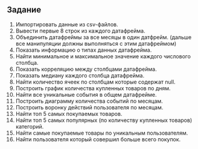 ## Задание
1. Импортировать данные из csv-файлов.
2. Вывести первые 8 строк из каждого датафрейма.
3. Объединить датафреймы за все месяцы в один датфрейм. (дальше все манипуляции должны выполняться с этим датафреймом)
4. Показать информацию о типах данных датафрейма.
5. Найти минимальное и максимальное значение каждого числового столбца.
6. Показать корреляцию между столбцами датафрейма.
7. Показать медиану каждого столбца датафрейма.
8. Найти количество ячеек по столбцам которые содержат null.
9. Построить график количества купленных товаров по дням.
10. Найти все уникальные события в общем датафрейме.
11. Построить диаграмму количества событий по месяцам.
12. Построить воронку действий пользователя по месяцам.
13. Найти топ 5 самых покупаемых товаров.
14. Найти топ 5 самых популярных (по количеству купленных товаров) категорий.
15. Найти самые покупаемые товары по уникальным пользователям.
16. Найти пользователя который совершил больше всего покупок.
